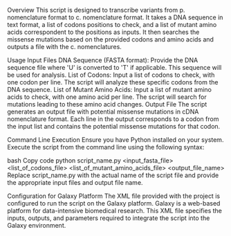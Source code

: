 Overview
This script is designed to transcribe variants from p. nomenclature format to c. nomenclature format. It takes a DNA sequence in text format, a list of codons positions to check, and a list of mutant amino acids correspondent to the positions as inputs. It then searches the missense mutations based on the provided codons and amino acids and outputs a file with the c. nomenclatures.

Usage
Input Files
DNA Sequence (FASTA format): Provide the DNA sequence file where 'U' is converted to 'T' if applicable. This sequence will be used for analysis.
List of Codons: Input a list of codons to check, with one codon per line. The script will analyze these specific codons from the DNA sequence.
List of Mutant Amino Acids: Input a list of mutant amino acids to check, with one amino acid per line. The script will search for mutations leading to these amino acid changes.
Output File
The script generates an output file with potential missense mutations in cDNA nomenclature format. Each line in the output corresponds to a codon from the input list and contains the potential missense mutations for that codon.

Command Line Execution
Ensure you have Python installed on your system. Execute the script from the command line using the following syntax:

bash
Copy code
python script_name.py <input_fasta_file> <list_of_codons_file> <list_of_mutant_amino_acids_file> <output_file_name>
Replace script_name.py with the actual name of the script file and provide the appropriate input files and output file name.

Configuration for Galaxy Platform
The XML file provided with the project is configured to run the script on the Galaxy platform. Galaxy is a web-based platform for data-intensive biomedical research. This XML file specifies the inputs, outputs, and parameters required to integrate the script into the Galaxy environment.
